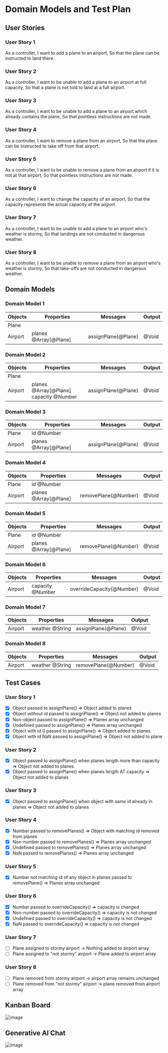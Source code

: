 # Domain Models and Test Plan

## User Stories

### User Story 1
As a controller,
I want to add a plane to an airport,
So that the plane can be instructed to land there.

### User Story 2
As a controller,
I want to be unable to add a plane to an airport at full capacity,
So that a plane is not told to land at a full airport.

### User Story 3
As a controller,
I want to be unable to add a plane to an airport which already contains the plane,
So that pointless instructions are not made.

### User Story 4
As a controller,
I want to remove a plane from an airport,
So that the plane can be instructed to take off from that airport.

### User Story 5
As a controller,
I want to be unable to remove a plane from an airport if it is not at that airport,
So that pointless instructions are not made.

### User Story 6
As a controller,
I want to change the capacity of an airport,
So that the capacity represents the actual capacity of the airport.

### User Story 7
As a controller,
I want to be unable to add a plane to an airport who's weather is stormy,
So that landings are not conducted in dangerous weather.

### User Story 8
As a controller,
I want to be unable to remove a plane from an airport who's weather is stormy,
So that take-offs are not conducted in dangerous weather.

## Domain Models

### Domain Model 1
| Objects | Properties            | Messages            | Output |
| ------- | --------------------- | ------------------- | ------ |
| Plane   |                       |                     |        |
| Airport | planes @Array[@Plane] | assignPlane(@Plane) | @Void  |

### Domain Model 2
| Objects | Properties                                | Messages            | Output |
| ------- | ----------------------------------------- | ------------------- | ------ |
| Plane   |                                           |                     |        |
| Airport | planes @Array[@Plane]<br>capacity @Number | assignPlane(@Plane) | @Void  |

### Domain Model 3
| Objects | Properties            | Messages            | Output |
| ------- | --------------------- | ------------------- | ------ |
| Plane   | id @Number            |                     |        |
| Airport | planes @Array[@Plane] | assignPlane(@Plane) | @Void  |

### Domain Model 4
| Objects | Properties            | Messages             | Output |
| ------- | --------------------- | -------------------- | ------ |
| Plane   | id @Number            |                      |        |
| Airport | planes @Array[@Plane] | removePlane(@Number) | @Void  |

### Domain Model 5
| Objects | Properties            | Messages             | Output |
| ------- | --------------------- | -------------------- | ------ |
| Plane   | id @Number            |                      |        |
| Airport | planes @Array[@Plane] | removePlane(@Number) | @Void  |

### Domain Model 6
| Objects | Properties       | Messages                  | Output |
| ------- | ---------------- | ------------------------- | ------ |
| Airport | capacity @Number | overrideCapacity(@Number) | @Void  |

### Domain Model 7
| Objects | Properties      | Messages            | Output |
| ------- | --------------- | ------------------- | ------ |
| Airport | weather @String | assignPlane(@Plane) | @Void  |

### Domain Model 8
| Objects | Properties      | Messages             | Output |
| ------- | --------------- | -------------------- | ------ |
| Airport | weather @String | removePlane(@Number) | @Void  |

## Test Cases

### User Story 1
- [x] Object passed to assignPlane() => Object added to planes
- [x] Object without id passed to assignPlane() => Object not added to planes
- [x] Non-object passed to assignPlane() => Planes array unchanged
- [x] Undefined passed to assignPlane() => Planes array unchanged
- [x] Object with id 0 passed to assignPlane() => Object added to planes
- [x] Object with id NaN passed to assignPlane() => Object not added to plane

### User Story 2
- [x] Object passed to assignPlane() when planes length more than capacity => Object not added to planes
- [x] Object passed to assignPlane() when planes length AT capacity => Object not added to planes

### User Story 3
- [x] Object passed to assignPlane() when object with same id already in planes => Object not added to planes
  
### User Story 4
- [x] Number passed to removePlanes() => Object with matching id removed from planes
- [x] Non-number passed to removePlanes() => Planes array unchanged
- [x] Undefined passed to removePlanes() => Planes array unchanged
- [x] NaN passed to removePlanes() => Planes array unchanged

### User Story 5
- [x] Number not matching id of any object in planes passed to removePlane() => Planes array unchanged

### User Story 6
- [x] Number passed to overrideCapacity() => capacity is changed
- [x] Non-number passed to overrideCapacity() => capacity is not changed
- [x] Undefined passed to overrideCapacity() => capacity is not changed
- [x] NaN passed to overrideCapacity() => capacity is not changed

### User Story 7
- [ ] Plane assigned to stormy airport -> Nothing added to airport array
- [ ] Plane assigned to "not stormy" airport -> Plane added to airport array

### User Story 8
- [ ] Plane removed from stormy airport -> airport array remains unchanged
- [ ] Plane removed from "not stormy" airport -> plane removed from airport array

## Kanban Board
![image](../img/Kanban.jpg)

## Generative AI Chat
![image](../img/gptscreenshot.jpg)